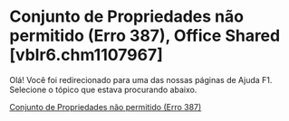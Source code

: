 
# Conjunto de Propriedades não permitido (Erro 387), Office Shared [vblr6.chm1107967]

Olá! Você foi redirecionado para uma das nossas páginas de Ajuda F1. Selecione o tópico que estava procurando abaixo.

[Conjunto de Propriedades não permitido (Erro 387)](http://msdn.microsoft.com/library/d3c9ae72-55a6-f190-9b12-8eef969a3904%28Office.15%29.aspx)
